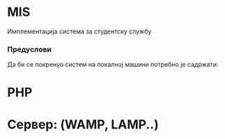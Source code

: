 # MIS
Имплементација система за студентску службу

### Предуслови
Да би се покренуо систем на локалној машини потребно је садржати:

# PHP 
# Сервер: (WAMP, LAMP..)
